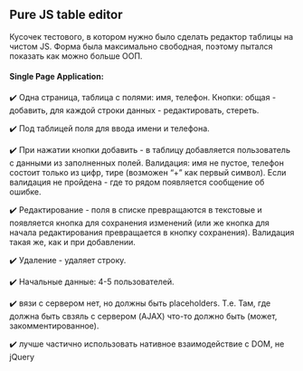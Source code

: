## Pure JS table editor

Кусочек тестового, в котором нужно было сделать редактор таблицы на чистом JS. Форма была максимально свободная, поэтому пытался показать как можно больше ООП.

#### Single Page Application:

:heavy_check_mark: Одна страница, таблица с полями: имя, телефон. Кнопки: общая - добавить, для каждой строки данных - редактировать, стереть.

:heavy_check_mark: Под таблицей поля для ввода имени и телефона.

:heavy_check_mark: При нажатии кнопки добавить - в таблицу добавляется пользователь с данными из заполненных полей. Валидация: имя не пустое, телефон состоит только из цифр, тире (возможен “+” как первый символ).
Если валидация не пройдена - где то рядом появляется сообщение об ошибке.

:heavy_check_mark: Редактирование - поля в списке превращаются в текстовые и появляется кнопка для сохранения изменений (или же кнопка для начала редактирования превращается в кнопку сохранения). Валидация такая же,
как и при добавлении.

:heavy_check_mark: Удаление - удаляет строку.

:heavy_check_mark: Начальные данные: 4-5 пользователей.

:heavy_check_mark: вязи с сервером нет, но должны быть placeholders. Т.е. Там, где должна быть свзяль с сервером (AJAX) что-то должно быть (может, закомментированное).

:heavy_check_mark: лучше частично использовать нативное взаимодействие с DOM, не jQuery
